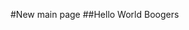 <script src="https://cdnjs.cloudflare.com/ajax/libs/markdown-it/12.0.0/markdown-it.min.js" integrity="sha512-/W2RMRcyawtO9LrUMy21zpZM5ktYZ67ONbW45f6QkWYQMk2l/ZvbJKguQ4z9GMD45OzDmasj3XUW5ClHrHF9aA==" crossorigin="anonymous"></script>

#New main page 
##Hello World Boogers
